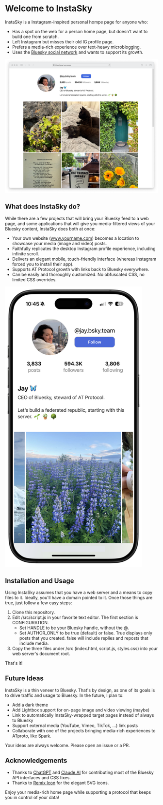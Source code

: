 # Welcome to InstaSky

InstaSky is a Instagram-inspired personal hompe page for anyone who:

* Has a spot on the web for a person home page, but doesn't want to build one from scratch.
* Left Instagram but misses their old IG profile page.
* Prefers a media-rich experience over text-heavy microblogging.
* Uses the [Bluesky social network](https://bsky.app) and wants to support its growth.

![desktop](/assets/desktop.png)

## What does InstaSky do?

While there are a few projects that will bring your Bluesky feed to a web page, and some applications that will give you media-filtered views of your Bluesky content, InstaSky does both at once:

* Your own website (www.yourname.com) becomes a location to showcase your media (image and video) posts.
* Faithfully replicates the desktop Instagram profile experience, including infinite scroll.
* Delivers an elegant mobile, touch-friendly interface (whereas Instagram forced you to install their app).
* Supports AT Protocol growth with links back to Bluesky everywhere.
* Can be easily and thoroughly customized. No obfuscated CSS, no limited CSS overrides.

<img src="/assets/iphone.png" width="450px">

## Installation and Usage

Using InstaSky assumes that you have a web server and a means to copy files to it. Ideally, you'll have a domain pointed to it. Once those things are true, just follow a few easy steps:

1. Clone this repository.
2. Edit /src/script.js in your favorite text editor. The first section is CONFIGURATION. 
    - Set HANDLE to be your Bluesky handle, without the @.
    - Set AUTHOR_ONLY to be true (default) or false. True displays only posts that you created. false will include replies and reposts that include media.
3. Copy the three files under /src (index.html, script.js, styles.css) into your web server's document root.

That's it!

## Future  Ideas

InstaSky is a thin veneer to Bluesky. That's by design, as one of its goals is to drive traffic and usage to Bluesky. In the future, I plan to:

* Add a dark theme
* Add Lightbox support for on-page image and video viewing (maybe)
* Link to automatically InstaSky-wrapped target pages instead of always to Bluesky
* Support external media (YouTube, Vimeo, TikTok, ...) link posts
* Collaborate with one of the projects bringing media-rich experiences to ATproto, like [Spark.](https://sprk.so/)

Your ideas are always welcome. Please open an issue or a PR. 

## Acknowledgements

- Thanks to [ChatGPT](https://chatgpt.com) and [Claude.AI](https://Claude.AI) for contributing most of the Bluesky API interfaces and CSS fixes.
- Thanks to [Remix Icon](https://remixicon.com/) for the elegant SVG icons.

Enjoy your media-rich home page while supporting a protocol that keeps you in control of your data!